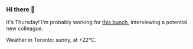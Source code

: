 ### Hi there :wave:

It's Thursday! I'm probably working for [this bunch](https://github.com/kohofinancial), interviewing a potential new colleague.

Weather in Toronto: sunny, at +22°C.
